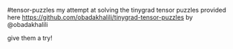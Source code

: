 #tensor-puzzles
my attempt at solving the tinygrad tensor puzzles provided here https://github.com/obadakhalili/tinygrad-tensor-puzzles by @obadakhalili

give them a try!